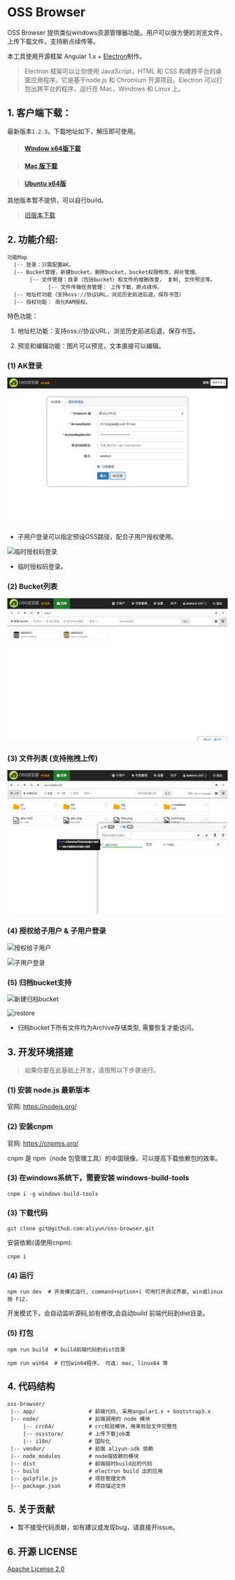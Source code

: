 
# OSS Browser

OSS Browser 提供类似windows资源管理器功能。用户可以很方便的浏览文件，上传下载文件，支持断点续传等。

本工具使用开源框架 Angular 1.x + [Electron](http://electron.atom.io/)制作。

> Electron 框架可以让你使用 JavaScript，HTML 和 CSS 构建跨平台的桌面应用程序。它是基于node.js 和 Chromium 开源项目。Electron 可以打包出跨平台的程序，运行在 Mac，Windows 和 Linux 上。


## 1. 客户端下载：

最新版本`1.2.3`，下载地址如下，解压即可使用。

> [<h4>Window x64版下载</h4>](http://luogc.oss-cn-hangzhou.aliyuncs.com/oss-browser-publish/1.2.3/oss-browser-win32-x64.zip)

> [<h4>Mac 版下载</h4>](http://luogc.oss-cn-hangzhou.aliyuncs.com/oss-browser-publish/1.2.3/oss-browser.dmg)

> [<h4>Ubuntu x64版</h4>](http://luogc.oss-cn-hangzhou.aliyuncs.com/oss-browser-publish/1.2.3/oss-browser-linux-x64.zip)

其他版本暂不提供，可以自行build。


> [旧版本下载](all-releases.md)


## 2. 功能介绍:

```
功能Map
  |-- 登录：只需配置AK。
  |-- Bucket管理，新建bucket，删除bucket，bucket权限修改，碎片管理。
       |-- 文件管理：目录（包括bucket）和文件的增删改查， 复制, 文件预览等。
             |-- 文件传输任务管理： 上传下载，断点续传。
  |-- 地址栏功能（支持oss://协议URL，浏览历史前进后退，保存书签）
  |-- 授权功能： 简化RAM授权。
```

特色功能：

1. 地址栏功能：支持oss://协议URL，浏览历史前进后退，保存书签。

2. 预览和编辑功能：图片可以预览，文本直接可以编辑。


### (1) AK登录

![AK登录](preview/login.png)

* 子用户登录可以指定预设OSS路径，配合子用户授权使用。

![临时授权码登录](preview/auth-token-login.png)

* 临时授权码登录。


### (2) Bucket列表

![Bucket列表](preview/bucket-list.png)


### (3) 文件列表 (支持拖拽上传)

![文件列表](preview/file-list.png)

### (4) 授权给子用户 & 子用户登录

![授权给子用户](preview/subuser-grant.png)

![子用户登录](preview/subuser.png)

### (5) 归档bucket支持

![新建归档bucket](preview/create-archive-bucket.png)

![restore](preview/need-restore.png)

* 归档bucket下所有文件均为Archive存储类型, 需要恢复才能访问。


## 3. 开发环境搭建

> 如果你要在此基础上开发，请按照以下步骤进行。


### (1) 安装 node.js 最新版本

官网: https://nodejs.org/

### (2) 安装cnpm

官网: https://cnpmjs.org/

cnpm 是 npm（node 包管理工具）的中国镜像，可以提高下载依赖包的效率。

### (3) 在windows系统下，需要安装 windows-build-tools

```
cnpm i -g windows-build-tools
```

### (3) 下载代码

```
git clone git@github.com:aliyun/oss-browser.git
```

安装依赖(请使用cnpm):

```
cnpm i
```


### (4) 运行

```
npm run dev  # 开发模式运行, command+option+i 可用打开调试界面, win或linux按 F12.
```

开发模式下，会自动监听源码,如有修改,会自动build 前端代码到dist目录。


### (5) 打包

```
npm run build  # build前端代码到dist目录
```

```
npm run win64  # 打包win64程序， 可选: mac, linux64 等
```



## 4. 代码结构


```
oss-browser/
 |-- app/                 # 前端代码, 采用angular1.x + bootstrap3.x
 |-- node/                # 前端调用的 node 模块
     |-- crc64/           # crc校验模块，用来校验文件完整性
     |-- ossstore/        # 上传下载job类
     |-- i18n/            # 国际化
 |-- vendor/              # 前端 aliyun-sdk 依赖
 |-- node_modules         # node端依赖的模块
 |-- dist                 # 前端临时build出的代码
 |-- build                # electron build 出的应用
 |-- gulpfile.js          # 项目管理文件
 |-- package.json         # 项目描述文件
```


## 5. 关于贡献

* 暂不接受代码贡献，如有建议或发现bug，请直接开issue。

## 6. 开源 LICENSE

[Apache License 2.0](LICENSE)
